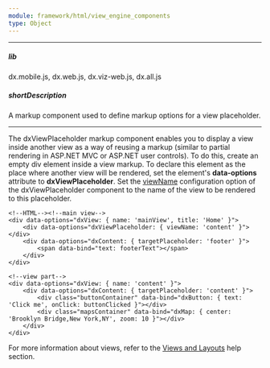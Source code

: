 ```yaml
---
module: framework/html/view_engine_components
type: Object
---
```

---
##### lib
dx.mobile.js, dx.web.js, dx.viz-web.js, dx.all.js

##### shortDescription
A markup component used to define markup options for a view placeholder.

---
The dxViewPlaceholder markup component enables you to display a view inside another view as a way of reusing a markup (similar to partial rendering in ASP.NET MVC or ASP.NET user controls). To do this, create an empty div element inside a view markup. To declare this element as the place where another view will be rendered, set the element's **data-options** attribute to **dxViewPlaceholder**. Set the [viewName](/api-reference/40%20SPA%20Framework/Markup%20Components/dxViewPlaceholder/1%20Configuration/viewName.md '/Documentation/ApiReference/SPA_Framework/Markup_Components/dxViewPlaceholder/Configuration/#viewName') configuration option of the dxViewPlaceholder component to the name of the view to be rendered to this placeholder.

    <!--HTML--><!--main view-->
    <div data-options="dxView: { name: 'mainView', title: 'Home' }">
        <div data-options="dxViewPlaceholder: { viewName: 'content' }"></div>
        <div data-options="dxContent: { targetPlaceholder: 'footer' }">
            <span data-bind="text: footerText"></span>
        </div>
    </div>

    <!--view part-->
    <div data-options="dxView: { name: 'content' }">
        <div data-options="dxContent: { targetPlaceholder: 'content' }">
            <div class="buttonContainer" data-bind="dxButton: { text: 'Click me', onClick: buttonClicked }"></div>
            <div class="mapsContainer" data-bind="dxMap: { center: 'Brooklyn Bridge,New York,NY', zoom: 10 }"></div>
        </div>
    </div>

For more information about views, refer to the [Views and Layouts](/concepts/40%20SPA%20Framework/1%20Views%20and%20Layouts '/Documentation/Guide/SPA_Framework/Views_and_Layouts/') help section.